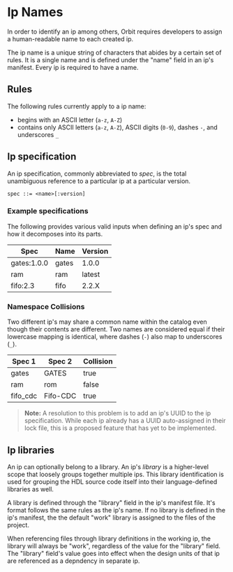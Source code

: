 # Ip Names

In order to identify an ip among others, Orbit requires developers to assign a human-readable name to each created ip.

The ip name is a unique string of characters that abides by a certain set of rules. It is a single name and is defined under the "name" field in an ip's manifest. Every ip is required to have a name.

## Rules

The following rules currently apply to a ip name:

- begins with an ASCII letter (`a-z`, `A-Z`)
- contains only ASCII letters (`a-z`, `A-Z`), ASCII digits (`0-9`), dashes `-`, and underscores `_`

## Ip specification

An ip specification, commonly abbreviated to _spec_, is the total unambiguous reference to a particular ip at a particular version.

```
spec ::= <name>[:version]
```

### Example specifications

The following provides various valid inputs when defining an ip's spec and how it decomposes into its parts.

Spec          | Name | Version |         
--------------|------|---------|            
gates:1.0.0   |gates |1.0.0    |    
ram           |ram   |latest   |
fifo:2.3      |fifo  |2.2.X    |  

### Namespace Collisions

Two different ip's may share a common name within the catalog even though their contents are different. Two names are considered equal if their lowercase mapping is identical, where dashes (`-`) also map to underscores (`_`).

Spec 1        | Spec 2  | Collision |         
--------------|---------|-----------|            
gates         |GATES    |true       |    
ram           |rom      |false      |
fifo_cdc      |Fifo-CDC |true       |  

> __Note:__ A resolution to this problem is to add an ip's UUID to the ip specification. While each ip already has a UUID auto-assigned in their lock file, this is a proposed feature that has yet to be implemented.

## Ip libraries

An ip can optionally belong to a library. An ip's _library_ is a higher-level scope that loosely groups together multiple ips. This library identification is used for grouping the HDL source code itself into their language-defined libraries as well.

A library is defined through the "library" field in the ip's manifest file. It's format follows the same rules as the ip's name. If no library is defined in the ip's manifest, the the default "work" library is assigned to the files of the project.

When referencing files through library definitions in the working ip, the library will always be "work", regardless of the value for the "library" field. The "library" field's value goes into effect when the design units of that ip are referenced as a depndency in separate ip.

